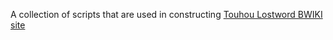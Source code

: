 A collection of scripts that are used in constructing [Touhou Lostword BWIKI site](https://wiki.biligame.com/touhoulostword/%E9%A6%96%E9%A1%B5)
